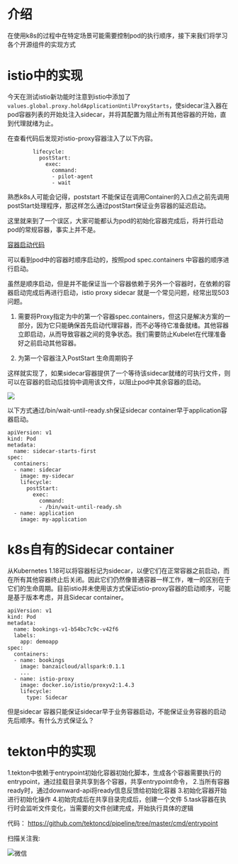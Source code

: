 # 介绍

在使用k8s的过程中在特定场景可能需要控制pod的执行顺序，接下来我们将学习各个开源组件的实现方式


# istio中的实现

今天在测试istio新功能时注意到istio中添加了`values.global.proxy.holdApplicationUntilProxyStarts`，使sidecar注入器在pod容器列表的开始处注入sidecar，并将其配置为阻止所有其他容器的开始，直到代理就绪为止。

在查看代码后发现对istio-proxy容器注入了以下内容。

```
        lifecycle:
          postStart:
            exec:
              command:
              - pilot-agent
              - wait
```

熟悉k8s人可能会记得，poststart 不能保证在调用Container的入口点之前先调用postStart处理程序，那这样怎么通过postStart保证业务容器的延迟启动。


这里就来到了一个误区，大家可能都认为pod的初始化容器完成后，将并行启动pod的常规容器，事实上并不是。

[容器启动代码](https://github.com/kubernetes/kubernetes/blob/master/pkg/kubelet/kuberuntime/kuberuntime_manager.go#L835)

可以看到pod中的容器时顺序启动的，按照pod spec.containers 中容器的顺序进行启动。

虽然是顺序启动，但是并不能保证当一个容器依赖于另外一个容器时，在依赖的容器启动完成后再进行启动，istio proxy sidecar 就是一个常见问题，经常出现503问题。


1. 需要将Proxy指定为中的第一个容器spec.containers，但这只是解决方案的一部分，因为它只能确保首先启动代理容器，而不必等待它准备就绪。其他容器立即启动，从而导致容器之间的竞争状态。我们需要防止Kubelet在代理准备好之前启动其他容器。

2. 为第一个容器注入PostStart 生命周期钩子


这样就实现了，如果sidecar容器提供了一个等待该sidecar就绪的可执行文件，则可以在容器的启动后挂钩中调用该文件，以阻止pod中其余容器的启动。

![](http://img.rocdu.top/20200827/1*doJhrU_cgrh8jq2jNrQNFA.png)

以下方式通过/bin/wait-until-ready.sh保证sidecar container早于application容器启动。

```
apiVersion: v1
kind: Pod
metadata:
  name: sidecar-starts-first
spec:
  containers:
  - name: sidecar
    image: my-sidecar
    lifecycle:
      postStart:
        exec:
          command:
          - /bin/wait-until-ready.sh
  - name: application
    image: my-application
```

# k8s自有的Sidecar container

从Kubernetes 1.18可以将容器标记为sidecar，以便它们在正常容器之前启动，而在所有其他容器终止后关闭。因此它们仍然像普通容器一样工作，唯一的区别在于它们的生命周期。目前istio并未使用该方式保证istio-proxy容器的启动顺序，可能是基于版本考虑，并且Sidecar container。

```
apiVersion: v1
kind: Pod
metadata:
  name: bookings-v1-b54bc7c9c-v42f6
  labels:
    app: demoapp
spec:
  containers:
  - name: bookings
    image: banzaicloud/allspark:0.1.1
    ...
  - name: istio-proxy
    image: docker.io/istio/proxyv2:1.4.3
    lifecycle:
      type: Sidecar
```

但是sidecar 容器只能保证sidecar早于业务容器启动，不能保证业务容器的启动先后顺序。有什么方式保证么？


# tekton中的实现

1.tekton中依赖于entrypoint初始化容器初始化脚本，生成各个容器需要执行的entrypoint，通过挂载目录共享到各个容器，共享entrypoint命令，
2.当所有容器ready时，通过downward-api将ready信息反馈给初始化容器
3.初始化容器开始进行初始化操作
4.初始完成后在共享目录完成后，创建一个文件
5.task容器在执行时会监听文件变化，当需要的文件创建完成，开始执行具体的逻辑

代码： https://github.com/tektoncd/pipeline/tree/master/cmd/entrypoint


扫描关注我:

![微信](http://img.rocdu.top/20200527/qrcode_for_gh_7457c3b1bfab_258.jpg)
